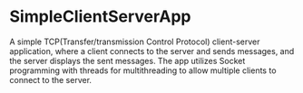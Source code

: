 # SimpleClientServerApp

A simple TCP(Transfer/transmission Control Protocol) client-server application, where a client connects to the server and sends messages, and the server displays the sent messages. The app utilizes Socket programming with threads for multithreading to allow multiple clients to connect to the server.

